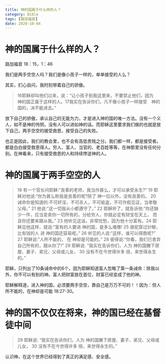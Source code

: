 ```yaml
---
title: 神的国属于什么样的人？
category: Bible
tags: [路加福音]
date: 2020-10-04
---
```


# 神的国属于什么样的人？

路加福音 18：15，1：46

我们是两手空空人吗？我们是像小孩子一样的，单单接受的人么？

其实，扪心自问，我时刻带着自己的骄傲。

> 16耶稣却叫他们过来，说：“让小孩子到我这里来，不要禁止他们，因为　神的国正属于这样的人。17我实在告诉你们，凡不像小孩子一样接受　神的国的，决不能进去。”

放下自己的骄傲，承认自己的无能为力，才是进入神的国的唯一方法。没有一个义人，如不是神的怜悯，没有人可以进如神的话。而耶稣这里要求我们做的也就是放下自己，两手空空的接受救恩，接受自己的失败。

也正是因此，我们的教会里，也不会有高低贵贱之分。我们都一样，都是接受者。都是白白接受救恩得人。穷人、富人、当官的、老百姓等等，在神那里没有任何分别。在神看来，只有接受救恩的人和持续悖逆神的人。

# 神的国属于两手空空的人

> 18 有一个官长问耶稣:“良善的老师，我当作甚么，才可以承受永生?” 19 耶稣对他说:“你为甚么称我是良善的呢?除了 神一位以外，没有良善的。 20 诫命你是知道的:不可奸淫，不可杀人，不可偷盗，不可作假见证，当孝敬父母。” 21 他说:“这一切我从小都遵守了。” 22 耶稣听了，就告诉他:“你还缺少一件，应当变卖你一切所有的，分给穷人，你就必定有财宝在天上， 而且你还要来跟从我。” 23 他听见这话，非常忧愁，因为他十分富有。24 耶稣见他这样，就说:“富有的人要进 神的国，是多么难哪! 25 骆驼穿过针眼，比有钱的人 进 神的国还容易呢。” 26 听见的人说:“这样，谁可以得救呢?” 27 耶稣说:“人所不能的， 在 神却是可能的。” 28 彼得说:“你看，我们已舍弃自己所有的，跟从你了!” 29 耶稣说: “我实在告诉你们，人为 神的国撇下房屋、妻子、弟兄、父母或儿女， 30 没有不在今世得许多 倍，来世得永生的。”

耶稣，只列出了10条诫命中的6个，因为耶稣知道富人忽略了第一条诫命：除我以外，你不可以有别的神。富人把财富放在首位，财富已经变成了他的神。

耶稣解释道，进入神的国，必须要两手空空，靠自己是万万不可的！！因为：但人所不能的，在神却是可能 18:27-30。

# 神的国不仅仅在将来，神的国已经在基督徒中间

> 29 耶稣说: “我实在告诉你们，人为 神的国撇下房屋、妻子、弟兄、父母或儿女， 30 没有不在今世得许多 倍，来世得永生的。”

认识神，在这个世界已经得到了真正的满足感、安全感。